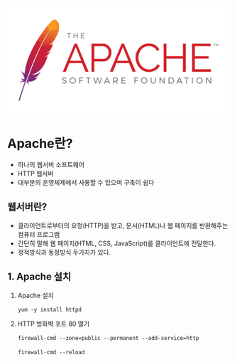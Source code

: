 ![alt text](img/apache.png)
# Apache란?
- 하나의 웹서버 소프트웨어
- HTTP 웹서버
- 대부분의 운영체제에서 사용할 수 있으며 구축이 쉽다

웹서버란?
---
- 클라이언트로부터의 요청(HTTP)을 받고, 문서(HTML)나 웹 페이지를 반환해주는 컴퓨터 프로그램
- 간단히 말해 웹 페이지(HTML, CSS, JavaScript)를 클라이언트에 전달한다.
- 정적방식과 동정방식 두가지가 있다.

## 1. Apache 설치
1. Apache 설치
    ```
    yum -y install httpd
    ```
2. HTTP 방화벽 포트 80 열기
    ```
    firewall-cmd --zone=public --permanent --add-service=http

    firewall-cmd --reload
    ```